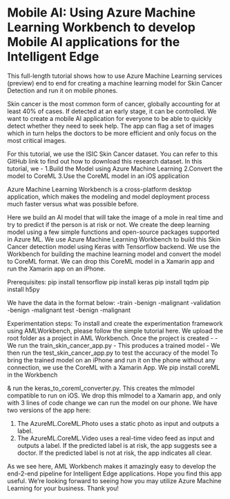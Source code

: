 # Mobile AI: Using Azure Machine Learning Workbench to develop Mobile AI applications for the Intelligent Edge

This full-length tutorial shows how to use Azure Machine Learning services (preview) end to end for creating a machine learning model for Skin Cancer Detection and run it on mobile phones.

Skin cancer is the most common form of cancer, globally accounting for at least 40% of cases. If detected at an early stage, it can be controlled. We want to create a mobile AI application for everyone to be able to quickly detect whether they need to seek help. The app can flag a set of images which in turn helps the doctors to be more efficient and only focus on the most critical images.

For this tutorial, we use the ISIC Skin Cancer dataset. You can refer to this GitHub link to find out how to download this research dataset. 
In this tutorial, we - 
1.Build the Model using Azure Machine Learning
2.Convert the model to CoreML
3.Use the CoreML model in an iOS application

Azure Machine Learning Workbench is a cross-platform desktop application, which makes the modeling and model deployment process much faster versus what was possible before. 

Here we build an AI model that will take the image of a mole in real time and try to predict if the person is at risk or not. We create the deep learning model using a few simple functions and open-source packages supported in Azure ML. We use Azure Machine Learning Workbench to build this Skin Cancer detection model using Keras with Tensorflow backend. We use the Workbench for building the machine learning model and convert the model to CoreML format. We can drop this CoreML model in a Xamarin app and run the Xamarin app on an iPhone. 

Prerequisites:
	pip install tensorflow
	pip install keras
	pip install tqdm
	pip install h5py
		
We have the data in the format below:
	-train
	   -benign
	   -malignant
	-validation
	   -benign
	   -malignant
	test
	   -benign
	   -malignant

Experimentation steps:
To install and create the experimentation framework using AMLWorkbench, please follow the simple tutorial here. 
We upload the root folder as a project in AML Workbench. Once the project is created -
	- We run the train_skin_cancer_app.py 
	- This produces a trained model
	- We then run the test_skin_cancer_app.py to test the accuracy of the model
To bring the trained model on an iPhone and run it on the phone without any connection, we use the CoreML with a Xamarin App. We pip install coreML in the Workbench 

& run the keras_to_coreml_converter.py. This creates the mlmodel compatible to run on iOS. We drop this mlmodel to a Xamarin app, and only with 3 lines of code change we can run the model on our phone. We have two versions of the app here:
1) The AzureML.CoreML.Photo uses a static photo as input and outputs a label. 
2) The AzureML.CoreML.Video uses a real-time video feed as input and outputs a label. 
If the predicted label is at risk, the app suggests see a doctor. If the predicted label is not at risk, the app indicates all clear. 

As we see here, AML Workbench makes it amazingly easy to develop the end-2-end pipeline for Intelligent Edge applications. Hope you find this app useful. We’re looking forward to seeing how you may utilize Azure Machine Learning for your business. Thank you!


